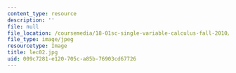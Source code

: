 ```yaml
---
content_type: resource
description: ''
file: null
file_location: /coursemedia/18-01sc-single-variable-calculus-fall-2010/009c7281e120705ca85b76903cd67726_lec02.jpg
file_type: image/jpeg
resourcetype: Image
title: lec02.jpg
uid: 009c7281-e120-705c-a85b-76903cd67726
---
```

